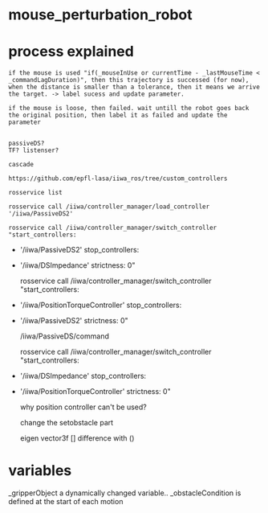 # mouse_perturbation_robot

# process explained
	if the mouse is used "if(_mouseInUse or currentTime - _lastMouseTime < _commandLagDuration)", then this trajectory is successed (for now), when the distance is smaller than a tolerance, then it means we arrive the target. -> label sucess and update parameter.

	if the mouse is loose, then failed. wait untill the robot goes back the original position, then label it as failed and update the parameter


	passiveDS?
	TF? listenser?

	cascade

	https://github.com/epfl-lasa/iiwa_ros/tree/custom_controllers

	rosservice list

	rosservice call /iiwa/controller_manager/load_controller '/iiwa/PassiveDS2'

	rosservice call /iiwa/controller_manager/switch_controller "start_controllers:
- '/iiwa/PassiveDS2'
stop_controllers:
- '/iiwa/DSImpedance'
strictness: 0" 

	rosservice call /iiwa/controller_manager/switch_controller "start_controllers:
- '/iiwa/PositionTorqueController'
stop_controllers:
- '/iiwa/PassiveDS2'
strictness: 0" 

	/iiwa/PassiveDS/command



	rosservice call /iiwa/controller_manager/switch_controller "start_controllers:
- '/iiwa/DSImpedance'
stop_controllers:
- '/iiwa/PositionTorqueController'
strictness: 0" 

	why position controller can't be used?

	change the setobstacle part

	eigen vector3f [] difference with ()


# variables

_gripperObject a dynamically changed variable.. 
_obstacleCondition is defined at the start of each motion
